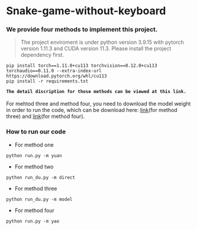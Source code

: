 # Snake-game-without-keyboard

### We provide four methods to implement this project.
>The project enviroment is under python version 3.9.15 with pytorch version 1.11.3 and CUDA version 11.3.
>Please install the project dependency first.
```shell
pip install torch==1.11.0+cu113 torchvision==0.12.0+cu113 torchaudio==0.11.0 --extra-index-url https://download.pytorch.org/whl/cu113
pip install -r requirements.txt
```
**``The detail discription for those methods can be viewed at this link.``**
<br/><br/>
For mehtod three and method four, you need to download the model weight in order to run the code, which can be download here: [link][1](for method three) and [link][2](for method four).

### How to run our code

+ For method one
```shell
python run.py -m yuan
```
+ For method two
```shell
python run_du.py -m direct
```
+ For method three
```shell
python run_du.py -m model
```
+ For method four
```shell
python run.py -m yao
```

[1]: https://drive.google.com/file/d/1piKJIC01_I6YVz0juqCiy3kJXS4JDZhx/view?usp=share_link
[2]: https://drive.google.com/file/d/1OAMp327bKV47KRWz5aL9YpPZnS0RYQvE/view?usp=share_link
